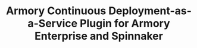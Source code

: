 ---
title: Armory Continuous Deployment-as-a-Service Plugin for Armory Enterprise and Spinnaker
linkTitle: Armory CD-as-a-Service Plugin
manualLinkRelRef: "cd-as-a-service/plugin-spinnaker.md"
description: >
  Use this guide to install the Armory CD-as-a-Service plugin for Spinnaker and Armory Enterprise. This enables performing canary and blue/green deployments in a single stage.
---